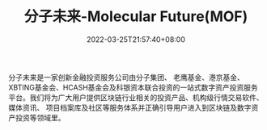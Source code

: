 ﻿---
weight: 
title: "分子未来-Molecular Future(MOF)"
description: "分子未来是一家创新金融投资服务公司由分子集团、 老鹰基金、港京基金、XBTING基金会、HCASH基金会及科银资本联合投资的一站式数字资产投资服务平台"
date: 2022-03-25T21:57:40+08:00
lastmod: 2022-03-25T16:45:40+08:00
draft: false
authors: ["Metabd"]
featuredImage: "fenziweilai-molecular-futuremof.webp"
link: ""
tags: ["数字代币","分子未来-Molecular Future(MOF)"]
categories: ["navigation"]
navigation: ["数字代币"]
lightgallery: true
toc: true
pinned: false
recommend: false
recommend1: false
---
分子未来是一家创新金融投资服务公司由分子集团、 老鹰基金、港京基金、XBTING基金会、HCASH基金会及科银资本联合投资的一站式数字资产投资服务平台。我们将为广大用户提供区块链行业相关的投资产品、机构级行情交易软件、媒体资讯、 项目档案库及社区等服务体系并正确引导用户进入到区块链及数字资产投资等领域里。
